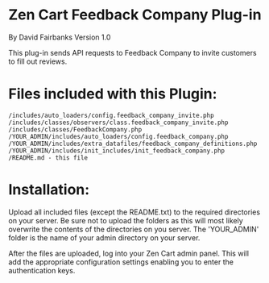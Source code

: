 Zen Cart Feedback Company Plug-in
=================================
By David Fairbanks
Version 1.0

This plug-in sends API requests to Feedback Company to invite customers to fill out reviews.

Files included with this Plugin:
================================
    /includes/auto_loaders/config.feedback_company_invite.php
    /includes/classes/observers/class.feedback_company_invite.php
    /includes/classes/FeedbackCompany.php
    /YOUR_ADMIN/includes/auto_loaders/config.feedback_company.php
    /YOUR_ADMIN/includes/extra_datafiles/feedback_company_definitions.php
    /YOUR_ADMIN/includes/init_includes/init_feedback_company.php
    /README.md - this file

Installation:
=============
Upload all included files (except the README.txt) to the required directories on your server.
Be sure not to upload the folders as this will most likely overwrite the contents of the
directories on you server. The 'YOUR_ADMIN' folder is the name of your admin directory on
your server.

After the files are uploaded, log into your Zen Cart admin panel. This will add the appropriate
configuration settings enabling you to enter the authentication keys.
